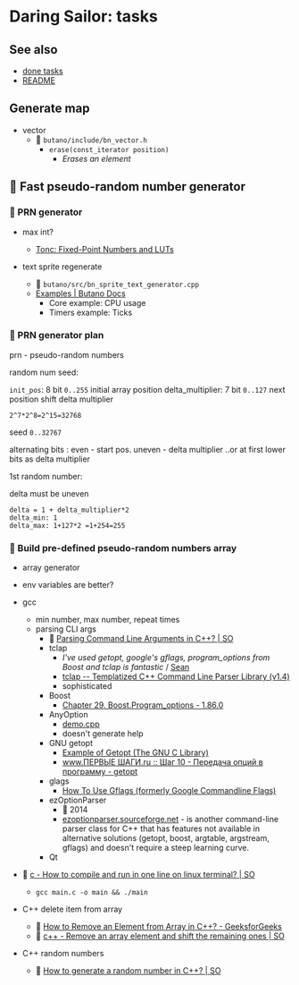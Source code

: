 # Daring Sailor: tasks

## See also

- [done tasks](./ds-done-tasks.md)
- [README](../README.md)

## Generate map

- vector
	- :open_file_folder: `butano/include/bn_vector.h`
		- `erase(const_iterator position)`
			- _Erases an element_


## :black_square_button: Fast pseudo-random number generator

### :black_square_button: PRN generator

- max int?
	- [Tonc: Fixed-Point Numbers and LUTs](https://www.coranac.com/tonc/text/fixed.htm)

- text sprite regenerate
	- :open_file_folder: `butano/src/bn_sprite_text_generator.cpp`
	- [Examples | Butano Docs](https://gvaliente.github.io/butano/examples.html)
		- Core example: CPU usage
		- Timers example: Ticks

### :dart: PRN generator plan

prn - pseudo-random numbers

random num seed:

`init_pos`: 8 bit `0..255` initial array position
delta_multiplier: 7 bit `0..127` next position shift delta multiplier

`2^7*2^8=2^15=32768`

seed `0..32767`

alternating bits : even - start pos. uneven - delta multiplier
..or at first lower bits as delta multiplier

1st random number:

delta must be uneven

```
delta = 1 + delta_multiplier*2
delta_min: 1
delta_max: 1+127*2 =1+254=255
```

### :black_square_button: Build pre-defined pseudo-random numbers array

- array generator

- env variables are better?

- gcc
	- min number, max number, repeat times
	- parsing CLI args
		- :speech_balloon: [Parsing Command Line Arguments in C++? | SO](https://stackoverflow.com/questions/865668/parsing-command-line-arguments-in-c)
		- tclap
			- _I've used getopt, google's gflags, program_options from Boost and tclap is fantastic_ / [Sean](https://stackoverflow.com/a/12082352/1760643)
			- [tclap -- Templatized C++ Command Line Parser Library (v1.4)](https://tclap.sourceforge.net/)
			- sophisticated
		- Boost
			- [Chapter 29. Boost.Program\_options - 1.86.0](https://www.boost.org/doc/libs/1_86_0/doc/html/program_options.html)
		- AnyOption
			- [demo.cpp](https://github.com/hackorama/AnyOption/blob/master/demo.cpp)
			- doesn't generate help
		- GNU getopt
			- [Example of Getopt (The GNU C Library)](https://www.gnu.org/software/libc/manual/html_node/Example-of-Getopt.html)
			- [www.ПЕРВЫЕ ШАГИ.ru :: Шаг 10 - Передача опций в программу - getopt](https://firststeps.ru/linux/r.php?10)
		- glags
			- [How To Use Gflags (formerly Google Commandline Flags)](https://gflags.github.io/gflags/)
		- ezOptionParser
			- :fallen_leaf: 2014
			- [ezoptionparser.sourceforge.net](https://ezoptionparser.sourceforge.net/)
			- is another command-line parser class for C++ that has features not available in alternative solutions (getopt, boost, argtable, argstream, gflags) and doesn't require a steep learning curve.
		- Qt

- :speech_balloon: [c - How to compile and run in one line on linux terminal? | SO](https://stackoverflow.com/questions/41860377/how-to-compile-and-run-in-one-line-on-linux-terminal)
	- `gcc main.c -o main && ./main`

- C++ delete item from array
	- :beginner: [How to Remove an Element from Array in C++? - GeeksforGeeks](https://www.geeksforgeeks.org/how-to-remove-an-element-from-array-in-cpp/)
	- :speech_balloon: [c++ - Remove an array element and shift the remaining ones | SO](https://stackoverflow.com/questions/879603/remove-an-array-element-and-shift-the-remaining-ones)

- C++ random numbers
	- :speech_balloon: [How to generate a random number in C++? | SO](https://stackoverflow.com/questions/13445688/how-to-generate-a-random-number-in-c)